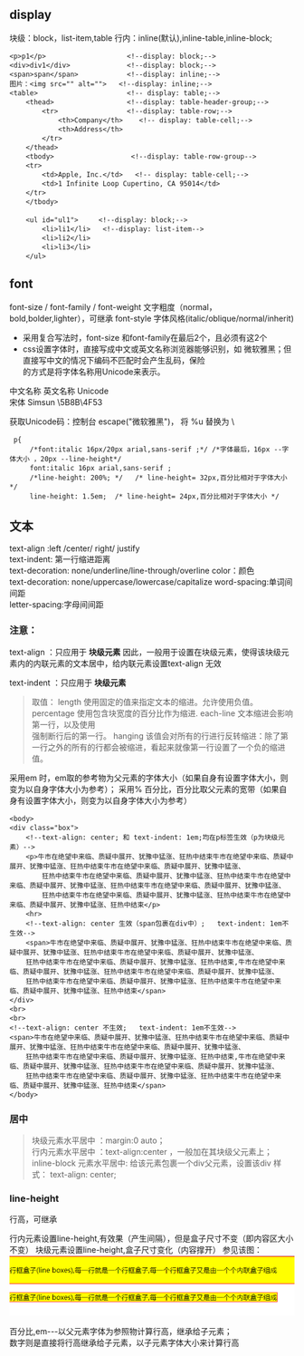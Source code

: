 ## display
 块级：block，list-item,table
 行内：inline(默认),inline-table,inline-block;
 
 ```
 <p>p1</p>                    <!--display: block;-->
 <div>div1</div>              <!--display: block;-->
 <span>span</span>            <!--display: inline;-->
 图片：<img src="" alt="">   <!--display: inline;-->
 <table>                      <!-- display: table;-->
     <thead>                  <!--display: table-header-group;-->
         <tr>                 <!--display: table-row;-->
             <th>Company</th>    <!-- display: table-cell;-->
             <th>Address</th>
         </tr>
     </thead>
     <tbody>                   <!--display: table-row-group-->
     <tr>
         <td>Apple, Inc.</td>   <!-- display: table-cell;-->
         <td>1 Infinite Loop Cupertino, CA 95014</td>
     </tr>
     </tbody>
 
     <ul id="ul1">     <!--display: block;-->
         <li>li1</li>   <!--display: list-item-->
         <li>li2</li>
         <li>li3</li>
     </ul>
 
 ```
 
 ## font
 font-size / font-family / font-weight 文字粗度（normal，bold,bolder,lighter），可继承
 font-style 字体风格(italic/oblique/normal/inherit)

 - 采用复合写法时，font-size 和font-family在最后2个，且必须有这2个
 - css设置字体时，直接写成中文或英文名称浏览器能够识别，如 微软雅黑；但直接写中文的情况下编码不匹配时会产生乱码，保险  
 的方式是将字体名称用Unicode来表示。 
 
 
 中文名称  英文名称      Unicode   
 宋体      Simsun       \5B8B\4F53   
 
 获取Unicode码：控制台 escape("微软雅黑")， 将 %u 替换为 \ 
 
 
 
```
 p{
     /*font:italic 16px/20px arial,sans-serif ;*/ /*字体最后，16px --字体大小 ，20px --line-height*/
     font:italic 16px arial,sans-serif ;
     /*line-height: 200%; */   /* line-height= 32px,百分比相对于字体大小 */
     line-height: 1.5em;  /* line-height= 24px,百分比相对于字体大小 */
```

## 文本

text-align :left /center/ right/ justify  
text-indent: 第一行缩进距离   
text-decoration: none/underline/line-through/overline
color：颜色   
text-decoration: none/uppercase/lowercase/capitalize
word-spacing:单词间间距  
letter-spacing:字母间间距   

### 注意：
text-align ：只应用于 __块级元素__
因此，一般用于设置在块级元素，使得该块级元素内的内联元素的文本居中，给内联元素设置text-align 无效  

text-indent ：只应用于 __块级元素__
>  取值：
>  length 
>  使用固定的<length>值来指定文本的缩进。允许使用负值。 
>  percentage 
>  使用包含块宽度的百分比作为缩进.
>  each-line 
>  文本缩进会影响第一行，以及使用<br>强制断行后的第一行。
>  hanging 
>  该值会对所有的行进行反转缩进：除了第一行之外的所有的行都会被缩进，看起来就像第一行设置了一个负的缩进值。

采用em 时，em取的参考物为父元素的字体大小（如果自身有设置字体大小，则变为以自身字体大小为参考）；
采用% 百分比，百分比取父元素的宽带（如果自身有设置字体大小，则变为以自身字体大小为参考）

```
<body>
<div class="box">
    <!--text-align: center; 和 text-indent: 1em;均在p标签生效（p为块级元素）-->
    <p>牛市在绝望中来临、质疑中展开、犹豫中猛涨、狂热中结束牛市在绝望中来临、质疑中展开、犹豫中猛涨、狂热中结束牛市在绝望中来临、质疑中展开、犹豫中猛涨、
        狂热中结束牛市在绝望中来临、质疑中展开、犹豫中猛涨、狂热中结束牛市在绝望中来临、质疑中展开、犹豫中猛涨、狂热中结束牛市在绝望中来临、质疑中展开、犹豫中猛涨、
        狂热中结束牛市在绝望中来临、质疑中展开、犹豫中猛涨、狂热中结束牛市在绝望中来临、质疑中展开、犹豫中猛涨、狂热中结束</p>
    <hr>
    <!--text-align: center 生效（span包裹在div中）;   text-indent: 1em不生效-->
    <span>牛市在绝望中来临、质疑中展开、犹豫中猛涨、狂热中结束牛市在绝望中来临、质疑中展开、犹豫中猛涨、狂热中结束牛市在绝望中来临、质疑中展开、犹豫中猛涨、
    狂热中结束牛市在绝望中来临、质疑中展开、犹豫中猛涨、狂热中结束,牛市在绝望中来临、质疑中展开、犹豫中猛涨、狂热中结束牛市在绝望中来临、质疑中展开、犹豫中猛涨、
    狂热中结束牛市在绝望中来临、质疑中展开、犹豫中猛涨、狂热中结束牛市在绝望中来临、质疑中展开、犹豫中猛涨、狂热中结束</span>
</div>
<br>
<br>
<!--text-align: center 不生效;   text-indent: 1em不生效-->
<span>牛市在绝望中来临、质疑中展开、犹豫中猛涨、狂热中结束牛市在绝望中来临、质疑中展开、犹豫中猛涨、狂热中结束牛市在绝望中来临、质疑中展开、犹豫中猛涨、
    狂热中结束牛市在绝望中来临、质疑中展开、犹豫中猛涨、狂热中结束,牛市在绝望中来临、质疑中展开、犹豫中猛涨、狂热中结束牛市在绝望中来临、质疑中展开、犹豫中猛涨、
    狂热中结束牛市在绝望中来临、质疑中展开、犹豫中猛涨、狂热中结束牛市在绝望中来临、质疑中展开、犹豫中猛涨、狂热中结束</span>
</body>

```   

### 居中    
> 块级元素水平居中 ：margin:0 auto；    
> 行内元素水平居中 ：text-align:center ，一般加在其块级父元素上；    
> inline-block 元素水平居中: 给该元素包裹一个div父元素，设置该div  样式： text-align: center;   

### line-height
行高，可继承   

行内元素设置line-height,有效果（产生间隔），但是盒子尺寸不变（即内容区大小不变）
块级元素设置line-height,盒子尺寸变化（内容撑开）
参见该图：  
![](./内联元素行高.png) 
 
百分比,em---以父元素字体为参照物计算行高，继承给子元素；  
数字则是直接将行高继承给子元素，以子元素字体大小来计算行高   






